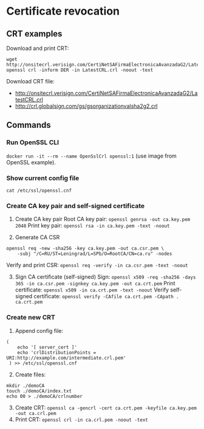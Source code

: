 # Certificate revocation

## CRT examples
Download and print CRT:
```
wget http://onsitecrl.verisign.com/CertiNetSAFirmaElectronicaAvanzadaG2/LatestCRL.crl
openssl crl -inform DER -in LatestCRL.crl -noout -text
```

Download CRT file: 
- http://onsitecrl.verisign.com/CertiNetSAFirmaElectronicaAvanzadaG2/LatestCRL.crl
- http://crl.globalsign.com/gs/gsorganizationvalsha2g2.crl

## Commands
### Run OpenSSL CLI
`docker run -it --rm --name OpenSslCrl openssl:1` (use image from OpenSSL example).

### Show current config file
`cat /etc/ssl/openssl.cnf`

### Create CA key pair and self-signed certificate
1. Create CA key pair
Root CA key pair: `openssl genrsa -out ca.key.pem 2048`
Print key pair: `openssl rsa -in ca.key.pem -text -noout`

2. Generate CA CSR
```
openssl req -new -sha256 -key ca.key.pem -out ca.csr.pem \
    -subj "/C=RU/ST=Leningrad/L=SPb/O=RootCA/CN=ca.ru" -nodes
```
Verify and print CSR: `openssl req -verify -in ca.csr.pem -text -noout`

3. Sign CA certificate (self-signed)
Sign: `openssl x509 -req -sha256 -days 365 -in ca.csr.pem -signkey ca.key.pem -out ca.crt.pem`
Print certificate: `openssl x509 -in ca.crt.pem -text -noout`
Verify self-signed certificate: `openssl verify -CAfile ca.crt.pem -CApath . ca.crt.pem`

### Create new CRT 
1. Append config file:
```
(
    echo '[ server_cert ]'
    echo 'crlDistributionPoints = URI:http://example.com/intermediate.crl.pem'
 ) >> /etc/ssl/openssl.cnf
```
2. Create files:
```
mkdir ./demoCA
touch ./demoCA/index.txt
echo 00 > ./demoCA/crlnumber
```
3. Create CRT: `openssl ca -gencrl -cert ca.crt.pem -keyfile ca.key.pem -out ca.crl.pem`
4. Print CRT: `openssl crl -in ca.crl.pem -noout -text`